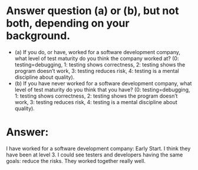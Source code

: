 # Answer question (a) or (b), but not both, depending on your background.
* (a) If you do, or have, worked for a software development company, what level of test maturity do you think the company worked at? (0: testing=debugging, 1: testing shows correctness, 2: testing shows the program doesn’t work, 3: testing reduces risk, 4: testing is a mental discipline about quality).
* (b) If you have never worked for a software development company, what level of test maturity do you think that you have? (0: testing=debugging, 1: testing shows correctness, 2: testing shows the program doesn’t work, 3: testing reduces risk, 4: testing is a mental discipline about quality).

# Answer:
I have worked for a software development company: Early Start. I think they have been at level 3. I could see testers and developers having the same goals: reduce the risks. They worked together really well.
